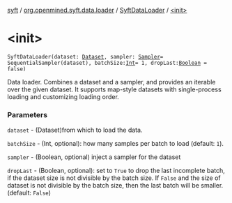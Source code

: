 [syft](../../index.md) / [org.openmined.syft.data.loader](../index.md) / [SyftDataLoader](index.md) / [&lt;init&gt;](./-init-.md)

# &lt;init&gt;

`SyftDataLoader(dataset: `[`Dataset`](../../org.openmined.syft.data/-dataset/index.md)`, sampler: `[`Sampler`](../../org.openmined.syft.data.samplers/-sampler/index.md)` = SequentialSampler(dataset), batchSize: `[`Int`](https://kotlinlang.org/api/latest/jvm/stdlib/kotlin/-int/index.html)` = 1, dropLast: `[`Boolean`](https://kotlinlang.org/api/latest/jvm/stdlib/kotlin/-boolean/index.html)` = false)`

Data loader. Combines a dataset and a sampler, and provides an iterable over
the given dataset. It supports map-style datasets with single-process loading
and customizing loading order.

### Parameters

`dataset` - (Dataset)from which to load the data.

`batchSize` - (Int, optional): how many samples per batch to load (default: `1`).

`sampler` - (Boolean, optional) inject a sampler for the dataset

`dropLast` - (Boolean, optional): set to `True` to drop the last incomplete batch,
    if the dataset size is not divisible by the batch size. If `False` and
    the size of dataset is not divisible by the batch size, then the last batch
    will be smaller. (default: `False`)